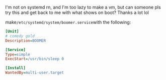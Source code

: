 I'm not on systemd rn, and I'm too lazy to make a vm, but can someone pls try this and get back to me with what shows on boot? Thanks a lot lol

make`/etc/systemd/system/boomer.service`with the following:
```ini
[Unit]
# comedy gold
Description=BOOMER

[Service]
Type=simple
ExecStart=/usr/bin/sleep 0

[Install]
WantedBy=multi-user.target
```
